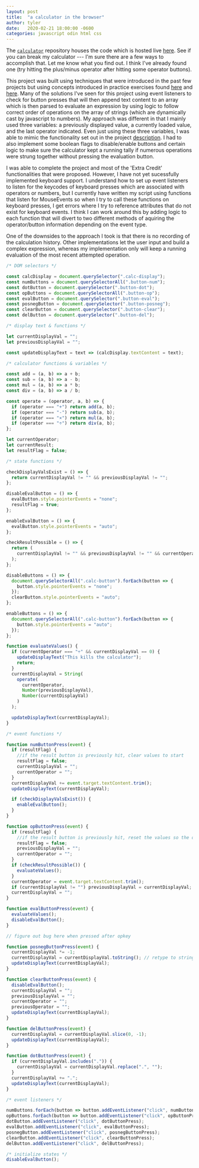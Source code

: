 ```yaml
---
layout: post
title:  "a calculator in the browser"
author: tyler
date:   2020-02-21 18:00:00 -0600
categories: javascript odin html css
---
```


The [`calculator`](https://www.github.com/tofritz/calculator) repository houses the code which is hosted live [here](https://tofritz.com/calculator). See if you can break my calculator --- I'm sure there are a few ways to accomplish that. Let me know what you find out. I think I've already found one (try hitting the plus/minus operator after hitting some operator buttons).

This project was built using techniques that were introduced in the past few projects but using concepts introduced in practice exercises found [here](https://github.com/tofritz/example-work/tree/master/odin-project-exercises/javascript-exercises) and [here](https://github.com/tofritz/example-work/tree/master/javascript-30). Many of the solutions I've seen for this project using event listeners to check for button presses that will then append text content to an array which is then parsed to evaluate an expression by using logic to follow correct order of operations on the array of strings (which are dynamically cast by javascript to numbers). My approach was different in that I mainly used three variables: a previously displayed value, a currently loaded value, and the last operator indicated. Even just using these three variables, I was able to mimic the functionality set out in the project [description](https://www.theodinproject.com/courses/web-development-101/lessons/calculator?ref=lnav). I had to also implement some boolean flags to disable/enable buttons and certain logic to make sure the calculator kept a running tally if numerous operations were strung together without pressing the evaluation button.

I was able to complete the project and most of the 'Extra Credit' functionalities that were proposed. However, I have not yet sucessfully implemented keyboard support. I understand how to set up event listeners to listen for the keycodes of keyboard presses which are associated with operators or numbers, but I currently have written my script using functions that listen for MouseEvents so when I try to call these functions on keyboard presses, I get errors where I try to reference attributes that do not exist for keyboard events. I think I can work around this by adding logic to each function that will divert to two different methods of aquiring the operator/button information depending on the event type.

One of the downsides to the approach I took is that there is no recording of the calculation history. Other implementations let the user input and build a complex expression, whereas my implementation only will keep a running evaluation of the most recent attempted operation.

```javascript
/* DOM selectors */

const calcDisplay = document.querySelector(".calc-display");
const numButtons = document.querySelectorAll(".button-num");
const dotButton = document.querySelector(".button-dot");
const opButtons = document.querySelectorAll(".button-op");
const evalButton = document.querySelector(".button-eval");
const posnegButton = document.querySelector(".button-posneg");
const clearButton = document.querySelector(".button-clear");
const delButton = document.querySelector(".button-del");

/* display text & functions */

let currentDisplayVal = "";
let previousDisplayVal = "";

const updateDisplayText = text => (calcDisplay.textContent = text);

/* calculator functions & variables */

const add = (a, b) => a + b;
const sub = (a, b) => a - b;
const mul = (a, b) => a * b;
const div = (a, b) => a / b;

const operate = (operator, a, b) => {
  if (operator === "+") return add(a, b);
  if (operator === "-") return sub(a, b);
  if (operator === "×") return mul(a, b);
  if (operator === "÷") return div(a, b);
};

let currentOperator;
let currentResult;
let resultFlag = false;

/* state functions */

checkDisplayValsExist = () => {
  return currentDisplayVal != "" && previousDisplayVal != "";
};

disableEvalButton = () => {
  evalButton.style.pointerEvents = "none";
  resultFlag = true;
};

enableEvalButton = () => {
  evalButton.style.pointerEvents = "auto";
};

checkResultPossible = () => {
  return (
    currentDisplayVal != "" && previousDisplayVal != "" && currentOperator != ""
  );
};

disableButtons = () => {
  document.querySelectorAll(".calc-button").forEach(button => {
    button.style.pointerEvents = "none";
  });
  clearButton.style.pointerEvents = "auto";
};

enableButtons = () => {
  document.querySelectorAll(".calc-button").forEach(button => {
    button.style.pointerEvents = "auto";
  });
};

function evaluateValues() {
  if (currentOperator === "÷" && currentDisplayVal == 0) {
    updateDisplayText("This kills the calculator");
    return;
  }
  currentDisplayVal = String(
    operate(
      currentOperator,
      Number(previousDisplayVal),
      Number(currentDisplayVal)
    )
  );

  updateDisplayText(currentDisplayVal);
}

/* event functions */

function numButtonPress(event) {
  if (resultFlag) {
    //if the result button is previously hit, clear values to start
    resultFlag = false;
    currentDisplayVal = "";
    currentOperator = "";
  }
  currentDisplayVal += event.target.textContent.trim();
  updateDisplayText(currentDisplayVal);

  if (checkDisplayValsExist()) {
    enableEvalButton();
  }
}

function opButtonPress(event) {
  if (resultFlag) {
    //if the result button is previously hit, reset the values so the op button doesnt evaluate
    resultFlag = false;
    previousDisplayVal = "";
    currentOperator = "";
  }
  if (checkResultPossible()) {
    evaluateValues();
  }
  currentOperator = event.target.textContent.trim();
  if (currentDisplayVal != "") previousDisplayVal = currentDisplayVal;
  currentDisplayVal = "";
}

function evalButtonPress(event) {
  evaluateValues();
  disableEvalButton();
}

// figure out bug here when pressed after opkey

function posnegButtonPress(event) {
  currentDisplayVal *= -1;
  currentDisplayVal = currentDisplayVal.toString(); // retype to string
  updateDisplayText(currentDisplayVal);
}

function clearButtonPress(event) {
  disableEvalButton();
  currentDisplayVal = "";
  previousDisplayVal = "";
  currentOperator = "";
  previousOperator = "";
  updateDisplayText(currentDisplayVal);
}

function delButtonPress(event) {
  currentDisplayVal = currentDisplayVal.slice(0, -1);
  updateDisplayText(currentDisplayVal);
}

function dotButtonPress(event) {
  if (currentDisplayVal.includes(".")) {
    currentDisplayVal = currentDisplayVal.replace(".", "");
  }
  currentDisplayVal += ".";
  updateDisplayText(currentDisplayVal);
}

/* event listeners */

numButtons.forEach(button => button.addEventListener("click", numButtonPress));
opButtons.forEach(button => button.addEventListener("click", opButtonPress));
dotButton.addEventListener("click", dotButtonPress);
evalButton.addEventListener("click", evalButtonPress);
posnegButton.addEventListener("click", posnegButtonPress);
clearButton.addEventListener("click", clearButtonPress);
delButton.addEventListener("click", delButtonPress);

/* initialize states */
disableEvalButton();
```